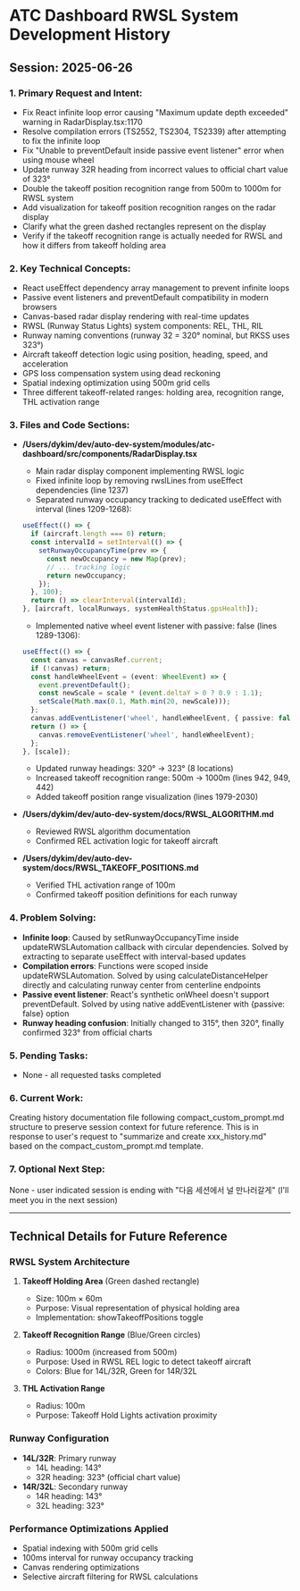 # ATC Dashboard RWSL System Development History

## Session: 2025-06-26

### 1. Primary Request and Intent:
- Fix React infinite loop error causing "Maximum update depth exceeded" warning in RadarDisplay.tsx:1170
- Resolve compilation errors (TS2552, TS2304, TS2339) after attempting to fix the infinite loop
- Fix "Unable to preventDefault inside passive event listener" error when using mouse wheel
- Update runway 32R heading from incorrect values to official chart value of 323°
- Double the takeoff position recognition range from 500m to 1000m for RWSL system
- Add visualization for takeoff position recognition ranges on the radar display
- Clarify what the green dashed rectangles represent on the display
- Verify if the takeoff recognition range is actually needed for RWSL and how it differs from takeoff holding area

### 2. Key Technical Concepts:
- React useEffect dependency array management to prevent infinite loops
- Passive event listeners and preventDefault compatibility in modern browsers
- Canvas-based radar display rendering with real-time updates
- RWSL (Runway Status Lights) system components: REL, THL, RIL
- Runway naming conventions (runway 32 = 320° nominal, but RKSS uses 323°)
- Aircraft takeoff detection logic using position, heading, speed, and acceleration
- GPS loss compensation system using dead reckoning
- Spatial indexing optimization using 500m grid cells
- Three different takeoff-related ranges: holding area, recognition range, THL activation range

### 3. Files and Code Sections:
- **/Users/dykim/dev/auto-dev-system/modules/atc-dashboard/src/components/RadarDisplay.tsx**
  - Main radar display component implementing RWSL logic
  - Fixed infinite loop by removing rwslLines from useEffect dependencies (line 1237)
  - Separated runway occupancy tracking to dedicated useEffect with interval (lines 1209-1268):
  ```typescript
  useEffect(() => {
    if (aircraft.length === 0) return;
    const intervalId = setInterval(() => {
      setRunwayOccupancyTime(prev => {
        const newOccupancy = new Map(prev);
        // ... tracking logic
        return newOccupancy;
      });
    }, 100);
    return () => clearInterval(intervalId);
  }, [aircraft, localRunways, systemHealthStatus.gpsHealth]);
  ```
  - Implemented native wheel event listener with passive: false (lines 1289-1306):
  ```typescript
  useEffect(() => {
    const canvas = canvasRef.current;
    if (!canvas) return;
    const handleWheelEvent = (event: WheelEvent) => {
      event.preventDefault();
      const newScale = scale * (event.deltaY > 0 ? 0.9 : 1.1);
      setScale(Math.max(0.1, Math.min(20, newScale)));
    };
    canvas.addEventListener('wheel', handleWheelEvent, { passive: false });
    return () => {
      canvas.removeEventListener('wheel', handleWheelEvent);
    };
  }, [scale]);
  ```
  - Updated runway headings: 320° → 323° (8 locations)
  - Increased takeoff recognition range: 500m → 1000m (lines 942, 949, 442)
  - Added takeoff position range visualization (lines 1979-2030)

- **/Users/dykim/dev/auto-dev-system/docs/RWSL_ALGORITHM.md**
  - Reviewed RWSL algorithm documentation
  - Confirmed REL activation logic for takeoff aircraft

- **/Users/dykim/dev/auto-dev-system/docs/RWSL_TAKEOFF_POSITIONS.md**
  - Verified THL activation range of 100m
  - Confirmed takeoff position definitions for each runway

### 4. Problem Solving:
- **Infinite loop**: Caused by setRunwayOccupancyTime inside updateRWSLAutomation callback with circular dependencies. Solved by extracting to separate useEffect with interval-based updates
- **Compilation errors**: Functions were scoped inside updateRWSLAutomation. Solved by using calculateDistanceHelper directly and calculating runway center from centerline endpoints
- **Passive event listener**: React's synthetic onWheel doesn't support preventDefault. Solved by using native addEventListener with {passive: false} option
- **Runway heading confusion**: Initially changed to 315°, then 320°, finally confirmed 323° from official charts

### 5. Pending Tasks:
- None - all requested tasks completed

### 6. Current Work:
Creating history documentation file following compact_custom_prompt.md structure to preserve session context for future reference. This is in response to user's request to "summarize and create xxx_history.md" based on the compact_custom_prompt.md template.

### 7. Optional Next Step:
None - user indicated session is ending with "다음 세션에서 널 만나러갈게" (I'll meet you in the next session)

---

## Technical Details for Future Reference

### RWSL System Architecture
1. **Takeoff Holding Area** (Green dashed rectangle)
   - Size: 100m × 60m
   - Purpose: Visual representation of physical holding area
   - Implementation: showTakeoffPositions toggle

2. **Takeoff Recognition Range** (Blue/Green circles)
   - Radius: 1000m (increased from 500m)
   - Purpose: Used in RWSL REL logic to detect takeoff aircraft
   - Colors: Blue for 14L/32R, Green for 14R/32L

3. **THL Activation Range**
   - Radius: 100m
   - Purpose: Takeoff Hold Lights activation proximity

### Runway Configuration
- **14L/32R**: Primary runway
  - 14L heading: 143°
  - 32R heading: 323° (official chart value)
- **14R/32L**: Secondary runway
  - 14R heading: 143°
  - 32L heading: 323°

### Performance Optimizations Applied
- Spatial indexing with 500m grid cells
- 100ms interval for runway occupancy tracking
- Canvas rendering optimizations
- Selective aircraft filtering for RWSL calculations